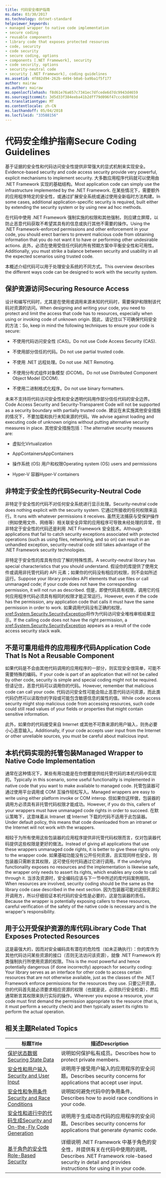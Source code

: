 ```yaml
---
title: 代码安全维护指南
ms.date: 03/30/2017
ms.technology: dotnet-standard
helpviewer_keywords:
- managed wrapper to native code implementation
- secure coding
- reusable components
- library code that exposes protected resources
- code, security
- code security
- secure coding, options
- components [.NET Framework], security
- code security, options
- security-neutral code
- security [.NET Framework], coding guidelines
ms.assetid: 4f882d94-262b-4494-b0a6-ba9ba1f5f177
author: mairaw
ms.author: mairaw
ms.openlocfilehash: f8d61e76a657c7341ec7dfcede6d7dc9943d4659
ms.sourcegitcommit: 3d5d33f384eeba41b2dff79d096f47ccc8d8f03d
ms.translationtype: MT
ms.contentlocale: zh-CN
ms.lasthandoff: 05/04/2018
ms.locfileid: "33588156"
---
```

# <a name="secure-coding-guidelines"></a><span data-ttu-id="d2cab-102">代码安全维护指南</span><span class="sxs-lookup"><span data-stu-id="d2cab-102">Secure Coding Guidelines</span></span>
<span data-ttu-id="d2cab-103">基于证据的安全性和代码访问安全性提供非常强大的显式机制来实现安全。</span><span class="sxs-lookup"><span data-stu-id="d2cab-103">Evidence-based security and code access security provide very powerful, explicit mechanisms to implement security.</span></span> <span data-ttu-id="d2cab-104">大多数应用程序代码就可以使用由 .NET Framework 实现的基础结构。</span><span class="sxs-lookup"><span data-stu-id="d2cab-104">Most application code can simply use the infrastructure implemented by the .NET Framework.</span></span> <span data-ttu-id="d2cab-105">在某些情况下，需要额外的应用程序特定的安全性，或通过扩展安全系统或通过使用全新临时方法构建。</span><span class="sxs-lookup"><span data-stu-id="d2cab-105">In some cases, additional application-specific security is required, built either by extending the security system or by using new ad hoc methods.</span></span>  
  
 <span data-ttu-id="d2cab-106">在代码中使用 .NET Framework 强制实施的权限和其他强制，则应建立屏障，以防止恶意代码获取不希望其具有的信息或执行其他不需要的操作。</span><span class="sxs-lookup"><span data-stu-id="d2cab-106">Using the .NET Framework-enforced permissions and other enforcement in your code, you should erect barriers to prevent malicious code from obtaining information that you do not want it to have or performing other undesirable actions.</span></span> <span data-ttu-id="d2cab-107">此外，必须在使用受信任代码的所有预期方案中平衡安全性和可用性。</span><span class="sxs-lookup"><span data-stu-id="d2cab-107">Additionally, you must strike a balance between security and usability in all the expected scenarios using trusted code.</span></span>  
  
 <span data-ttu-id="d2cab-108">本概述介绍代码可以用于处理安全系统的不同方式。</span><span class="sxs-lookup"><span data-stu-id="d2cab-108">This overview describes the different ways code can be designed to work with the security system.</span></span>  
  
## <a name="securing-resource-access"></a><span data-ttu-id="d2cab-109">保护资源访问</span><span class="sxs-lookup"><span data-stu-id="d2cab-109">Securing Resource Access</span></span>  
 <span data-ttu-id="d2cab-110">设计和编写代码时，尤其是在使用或调用来源未知的代码时，需要保护和限制该代码对资源的访问。</span><span class="sxs-lookup"><span data-stu-id="d2cab-110">When designing and writing your code, you need to protect and limit the access that code has to resources, especially when using or invoking code of unknown origin.</span></span> <span data-ttu-id="d2cab-111">因此，请记住以下可确保代码安全的方法：</span><span class="sxs-lookup"><span data-stu-id="d2cab-111">So, keep in mind the following techniques to ensure your code is secure:</span></span>  
  
-   <span data-ttu-id="d2cab-112">不使用代码访问安全性 (CAS)。</span><span class="sxs-lookup"><span data-stu-id="d2cab-112">Do not use Code Access Security (CAS).</span></span>  
  
-   <span data-ttu-id="d2cab-113">不使用部分信任的代码。</span><span class="sxs-lookup"><span data-stu-id="d2cab-113">Do not use partial trusted code.</span></span>  
  
-   <span data-ttu-id="d2cab-114">不使用 .NET 远程处理。</span><span class="sxs-lookup"><span data-stu-id="d2cab-114">Do not use .NET Remoting.</span></span>  
  
-   <span data-ttu-id="d2cab-115">不使用分布式组件对象模型 (DCOM)。</span><span class="sxs-lookup"><span data-stu-id="d2cab-115">Do not use Distributed Component Object Model (DCOM).</span></span>  
  
-   <span data-ttu-id="d2cab-116">不使用二进制格式化程序。</span><span class="sxs-lookup"><span data-stu-id="d2cab-116">Do not use binary formatters.</span></span>  
  
 <span data-ttu-id="d2cab-117">未来不支持将代码访问安全性和安全透明代码用作部分信任代码的安全边界。</span><span class="sxs-lookup"><span data-stu-id="d2cab-117">Code Access Security and Security-Transparent Code will not be supported as a security boundary with partially trusted code.</span></span> <span data-ttu-id="d2cab-118">建议在未实施其他安全措施的情况下，不要加载和执行未知来源的代码。</span><span class="sxs-lookup"><span data-stu-id="d2cab-118">We advise against loading and executing code of unknown origins without putting alternative security measures in place.</span></span> <span data-ttu-id="d2cab-119">其他安全措施包括：</span><span class="sxs-lookup"><span data-stu-id="d2cab-119">The alternative security measures are:</span></span>  
  
-   <span data-ttu-id="d2cab-120">虚拟化</span><span class="sxs-lookup"><span data-stu-id="d2cab-120">Virtualization</span></span>  
  
-   <span data-ttu-id="d2cab-121">AppContainers</span><span class="sxs-lookup"><span data-stu-id="d2cab-121">AppContainers</span></span>  
  
-   <span data-ttu-id="d2cab-122">操作系统 (OS) 用户和权限</span><span class="sxs-lookup"><span data-stu-id="d2cab-122">Operating system (OS) users and permissions</span></span>  
  
-   <span data-ttu-id="d2cab-123">Hyper-V 容器</span><span class="sxs-lookup"><span data-stu-id="d2cab-123">Hyper-V containers</span></span>  
  
## <a name="security-neutral-code"></a><span data-ttu-id="d2cab-124">非特定于安全性的代码</span><span class="sxs-lookup"><span data-stu-id="d2cab-124">Security-Neutral Code</span></span>  
 <span data-ttu-id="d2cab-125">非特定于安全性的代码不对任何安全系统进行显示处理。</span><span class="sxs-lookup"><span data-stu-id="d2cab-125">Security-neutral code does nothing explicit with the security system.</span></span> <span data-ttu-id="d2cab-126">它通过所接收的任何权限来运行。</span><span class="sxs-lookup"><span data-stu-id="d2cab-126">It runs with whatever permissions it receives.</span></span> <span data-ttu-id="d2cab-127">虽然无法捕获与受保护操作（例如使用文件、网络等）相关联安全异常的应用程序可导致未经处理的异常，但非特定于安全性的代码还是利用 .NET Framework 安全技术。</span><span class="sxs-lookup"><span data-stu-id="d2cab-127">Although applications that fail to catch security exceptions associated with protected operations (such as using files, networking, and so on) can result in an unhandled exception, security-neutral code still takes advantage of the .NET Framework security technologies.</span></span>  
  
 <span data-ttu-id="d2cab-128">非特定于安全性的库具有你应了解的特殊性质。</span><span class="sxs-lookup"><span data-stu-id="d2cab-128">A security-neutral library has special characteristics that you should understand.</span></span> <span data-ttu-id="d2cab-129">假设你的库提供了使用文件或调用非托管代码的 API 元素；如果你的代码没有相应的权限，则不会如所述运行。</span><span class="sxs-lookup"><span data-stu-id="d2cab-129">Suppose your library provides API elements that use files or call unmanaged code; if your code does not have the corresponding permission, it will not run as described.</span></span> <span data-ttu-id="d2cab-130">但是，即使代码具有权限，调用它的任何应用程序代码必须具有相同的权限才能正常运行。</span><span class="sxs-lookup"><span data-stu-id="d2cab-130">However, even if the code has the permission, any application code that calls it must have the same permission in order to work.</span></span> <span data-ttu-id="d2cab-131">如果调用代码没有正确的权限，<xref:System.Security.SecurityException>将作为代码访问安全堆栈审核结果显示。</span><span class="sxs-lookup"><span data-stu-id="d2cab-131">If the calling code does not have the right permission, a <xref:System.Security.SecurityException> appears as a result of the code access security stack walk.</span></span>  
  
## <a name="application-code-that-is-not-a-reusable-component"></a><span data-ttu-id="d2cab-132">不是可重用组件的应用程序代码</span><span class="sxs-lookup"><span data-stu-id="d2cab-132">Application Code That Is Not a Reusable Component</span></span>  
 <span data-ttu-id="d2cab-133">如果代码是不会由其他代码调用的应用程序的一部分，则实现安全很简单，可能不需要特殊的编码。</span><span class="sxs-lookup"><span data-stu-id="d2cab-133">If your code is part of an application that will not be called by other code, security is simple and special coding might not be required.</span></span> <span data-ttu-id="d2cab-134">但请记住，恶意代码可以调用你的代码。</span><span class="sxs-lookup"><span data-stu-id="d2cab-134">However, remember that malicious code can call your code.</span></span> <span data-ttu-id="d2cab-135">代码访问安全性可能会阻止恶意代码访问资源，而此类代码仍然可以读取你的字段或可能包含敏感信息的属性的值。</span><span class="sxs-lookup"><span data-stu-id="d2cab-135">While code access security might stop malicious code from accessing resources, such code could still read values of your fields or properties that might contain sensitive information.</span></span>  
  
 <span data-ttu-id="d2cab-136">此外，如果你的代码接受来自 Internet 或其他不可靠来源的用户输入，则务必要小心恶意输入。</span><span class="sxs-lookup"><span data-stu-id="d2cab-136">Additionally, if your code accepts user input from the Internet or other unreliable sources, you must be careful about malicious input.</span></span>  
  
## <a name="managed-wrapper-to-native-code-implementation"></a><span data-ttu-id="d2cab-137">本机代码实现的托管包装</span><span class="sxs-lookup"><span data-stu-id="d2cab-137">Managed Wrapper to Native Code Implementation</span></span>  
 <span data-ttu-id="d2cab-138">通常在这种情况下，某些有用功能是在你想要提供给托管代码的本机代码中实现的。</span><span class="sxs-lookup"><span data-stu-id="d2cab-138">Typically in this scenario, some useful functionality is implemented in native code that you want to make available to managed code.</span></span> <span data-ttu-id="d2cab-139">托管包装器可通过使用平台调用或 COM 互操作轻松写入。</span><span class="sxs-lookup"><span data-stu-id="d2cab-139">Managed wrappers are easy to write using either platform invoke or COM interop.</span></span> <span data-ttu-id="d2cab-140">但如果你这样做，包装器的调用方必须具有非托管代码权限才能成功。</span><span class="sxs-lookup"><span data-stu-id="d2cab-140">However, if you do this, callers of your wrappers must have unmanaged code rights in order to succeed.</span></span> <span data-ttu-id="d2cab-141">在默认策略下，这意味着从 Intranet 或 Internet 下载的代码不适用于此包装器。</span><span class="sxs-lookup"><span data-stu-id="d2cab-141">Under default policy, this means that code downloaded from an intranet or the Internet will not work with the wrappers.</span></span>  
  
 <span data-ttu-id="d2cab-142">相较于为所有使用这些包装器的应用程序提供非托管代码权限而言，仅对包装器代码提供这些权限是更好的做法。</span><span class="sxs-lookup"><span data-stu-id="d2cab-142">Instead of giving all applications that use these wrappers unmanaged code rights, it is better to give these rights only to the wrapper code.</span></span> <span data-ttu-id="d2cab-143">如果基础功能没有公开任何资源，且实现同样也安全，则包装器只需断言其权限，这可使任何代码通过它进行调用。</span><span class="sxs-lookup"><span data-stu-id="d2cab-143">If the underlying functionality exposes no resources and the implementation is likewise safe, the wrapper only needs to assert its rights, which enables any code to call through it.</span></span> <span data-ttu-id="d2cab-144">当涉及资源时，安全编码应该与下一节中所述的库代码案例相同。</span><span class="sxs-lookup"><span data-stu-id="d2cab-144">When resources are involved, security coding should be the same as the library code case described in the next section.</span></span> <span data-ttu-id="d2cab-145">因为包装器可能对这些资源公开调用方，所以仔细验证本机代码的安全性是必要的，这是包装器的责任。</span><span class="sxs-lookup"><span data-stu-id="d2cab-145">Because the wrapper is potentially exposing callers to these resources, careful verification of the safety of the native code is necessary and is the wrapper's responsibility.</span></span>  
  
## <a name="library-code-that-exposes-protected-resources"></a><span data-ttu-id="d2cab-146">用于公开受保护资源的库代码</span><span class="sxs-lookup"><span data-stu-id="d2cab-146">Library Code That Exposes Protected Resources</span></span>  
 <span data-ttu-id="d2cab-147">这是最强大的，因而对安全编码具有潜在的危险性（如未正确执行）：你的库作为其他代码访问某些资源的接口（否则无法访问该资源），就像 .NET Framework 的类强制执行所使用资源的权限。</span><span class="sxs-lookup"><span data-stu-id="d2cab-147">This is the most powerful and hence potentially dangerous (if done incorrectly) approach for security coding: Your library serves as an interface for other code to access certain resources that are not otherwise available, just as the classes of the .NET Framework enforce permissions for the resources they use.</span></span> <span data-ttu-id="d2cab-148">只要公开资源，你的代码首先就必须要求相应资源的权限（也就是说，必须执行安全检查），然后通常断言其权限来执行实际的操作。</span><span class="sxs-lookup"><span data-stu-id="d2cab-148">Wherever you expose a resource, your code must first demand the permission appropriate to the resource (that is, it must perform a security check) and then typically assert its rights to perform the actual operation.</span></span>  
  
## <a name="related-topics"></a><span data-ttu-id="d2cab-149">相关主题</span><span class="sxs-lookup"><span data-stu-id="d2cab-149">Related Topics</span></span>  
  
|<span data-ttu-id="d2cab-150">标题</span><span class="sxs-lookup"><span data-stu-id="d2cab-150">Title</span></span>|<span data-ttu-id="d2cab-151">描述</span><span class="sxs-lookup"><span data-stu-id="d2cab-151">Description</span></span>|  
|-----------|-----------------|  
|[<span data-ttu-id="d2cab-152">保护状态数据</span><span class="sxs-lookup"><span data-stu-id="d2cab-152">Securing State Data</span></span>](../../../docs/standard/security/securing-state-data.md)|<span data-ttu-id="d2cab-153">说明如何保护私有成员。</span><span class="sxs-lookup"><span data-stu-id="d2cab-153">Describes how to protect private members.</span></span>|  
|[<span data-ttu-id="d2cab-154">安全性和用户输入</span><span class="sxs-lookup"><span data-stu-id="d2cab-154">Security and User Input</span></span>](../../../docs/standard/security/security-and-user-input.md)|<span data-ttu-id="d2cab-155">说明用于接受用户输入的应用程序的安全问题。</span><span class="sxs-lookup"><span data-stu-id="d2cab-155">Describes security concerns for applications that accept user input.</span></span>|  
|[<span data-ttu-id="d2cab-156">安全性和争用条件</span><span class="sxs-lookup"><span data-stu-id="d2cab-156">Security and Race Conditions</span></span>](../../../docs/standard/security/security-and-race-conditions.md)|<span data-ttu-id="d2cab-157">说明如何避免代码中的争用条件。</span><span class="sxs-lookup"><span data-stu-id="d2cab-157">Describes how to avoid race conditions in your code.</span></span>|  
|[<span data-ttu-id="d2cab-158">安全性和进行中的代码生成</span><span class="sxs-lookup"><span data-stu-id="d2cab-158">Security and On-the-Fly Code Generation</span></span>](../../../docs/standard/security/security-and-on-the-fly-code-generation.md)|<span data-ttu-id="d2cab-159">说明用于生成动态代码的应用程序的安全问题。</span><span class="sxs-lookup"><span data-stu-id="d2cab-159">Describes security concerns for applications that generate dynamic code.</span></span>|  
|[<span data-ttu-id="d2cab-160">基于角色的安全性</span><span class="sxs-lookup"><span data-stu-id="d2cab-160">Role-Based Security</span></span>](../../../docs/standard/security/role-based-security.md)|<span data-ttu-id="d2cab-161">详细说明 .NET Framework 中基于角色的安全性，并提供有关在代码中使用的说明。</span><span class="sxs-lookup"><span data-stu-id="d2cab-161">Describes .NET Framework role-based security in detail and provides instructions for using it in your code.</span></span>|

